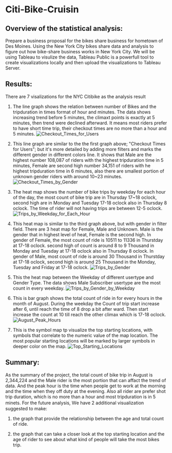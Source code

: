 # Citi-Bike-Cruisin

## Overview of the statistical analysis:
Prepare a business proposal for the bikes share business for hometown of Des Moines. Using the New York City bikes share data and analysis to figure out how bike-share business works in New York City. We will be using Tableau to visulize the data, Tableau Public is a powerfull tool to create visualizations locally and then upload the visualizations to Tableau Server.

## Results:
There are 7 visalizations for the NYC Citibike as the analysis result

1. The line graph shows the relation between number of Bikes and the tripduration in times format of hour and minutes. The data shows increasing trend before 5 minutes, the climaxt points is exactly at 5 minutes, then trend were declined afterward. It means most riders prefer to have short time trip, their checkout times are no more than a hour and 5 minutes.
![Checkout_Times_for_Users]()

2. This line graph are similar to the the first graph above; "Checkout Times for Users"; but it's more detailed by adding more filters and marks the different gender in different colors line. It shows that Male are the highest number 108,087 of riders with the highest tripduration time in 5 minutes, Female are second high number 34,151 of riders with he highest tripduration time in 6 minutes, also there are smallest portion of unknown gender riders with around 10~23 minutes.
![Checkout_Times_by_Gender]()

3. The heat map shows the number of bike trips by weekday for each hour of the day, the most count of bike trip are in Thursday 17~18 oclock, second high are in Monday and Tuesday 17-18 oclock also in Thursday 8 oclock. The time of rider will not having trips are between 12-5 oclock. 
![Trips_by_Weekday_for_Each_Hour]()

4. This heat map is similar to the third graph above, but with gender in filter field. There are 3 heat map for Female, Male and Unknown. Male is the gender that in highest level of heat, Female is the second high. In gender of Female, the most count of ride is 10511 to 11336 in Thurstday at 17-18 oclock. second high of count is around 8 to 9 Thousand in Monday and Tuesday at 17-18 oclock also in Thursday 8 oclock. In gender of Male, most count of ride is around 30 Thousand in Thurstday at 17-18 oclock, second high is around 25 Thousand in the Monday, Tuesday and Friday at 17-18 oclock.
![Trips_by_Gender]()

5. This the heat map between the Weekday of different usertype and Gender Type. The data shows Male Subscriber usertype are the most count in every weekday.
![Trips_by_Gender_by_Weekday]()

6. This is bar graph shows the total count of ride in for every hours in the month of August. During the weekday the Count of trip start increase after 6, until reach the time of 8 drop a bit after ward. Then start increase the count at 10 till reach the other climax which is 17-18 oclock.
![August_Peak_Hours]()

7. This is the symbol map tp visualize the top starting locations, with symbols that correlate to the numeric value of the map location. The most popular starting locations will be marked by larger symbols in deeper color on the map.
![Top_Starting_Locations]()

## Summary:
As the summary of the project, the total count of bike trip in August is 2,344,224 and the Male rider is the most portion that can affact the trend of data. And the peak hour is the time when people get to work at the morning and the time when they off duty at the evening. Also all rider are prefer shot trip duration, which is no more than a hour and most tripduration is in 5 minets. For the future analysis, Ｗe have 2 additional visualization suggested to make:

1. the graph that provide the relationship between the age and total count of ride.

2. the graph that can take a closer look at the top starting location and the age of rider to see about what kind of people will take the most bikes trip.
